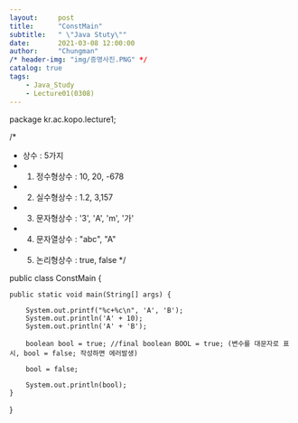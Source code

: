 ```yaml
---
layout:     post
title:      "ConstMain"
subtitle:   " \"Java Stuty\""
date:       2021-03-08 12:00:00
author:     "Chungman"
/* header-img: "img/증명사진.PNG" */
catalog: true
tags:
    - Java_Study
    - Lecture01(0308)
---
```


package kr.ac.kopo.lecture1;

/*
 * 상수 : 5가지
 * 1. 정수형상수 : 10, 20, -678
 * 2. 실수형상수 : 1.2, 3,157
 * 3. 문자형상수 : '3', 'A', 'm', '가'
 * 4. 문자열상수 : "abc", "A"
 * 5. 논리형상수 : true, false
 */

public class ConstMain {

	public static void main(String[] args) {
		
		System.out.printf("%c+%c\n", 'A', 'B');
		System.out.println('A' + 10);
		System.out.println('A' + 'B');
		
		boolean bool = true; //final boolean BOOL = true; (변수를 대문자로 표시, bool = false; 작성하면 에러발생)
		
		bool = false;
		
		System.out.println(bool);
	}

}
